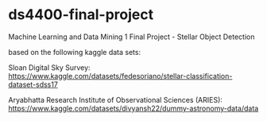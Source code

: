 # ds4400-final-project
Machine Learning and Data Mining 1 Final Project - Stellar Object Detection


based on the following kaggle data sets:

Sloan Digital Sky Survey: https://www.kaggle.com/datasets/fedesoriano/stellar-classification-dataset-sdss17

Aryabhatta Research Institute of Observational Sciences (ARIES): https://www.kaggle.com/datasets/divyansh22/dummy-astronomy-data/data

